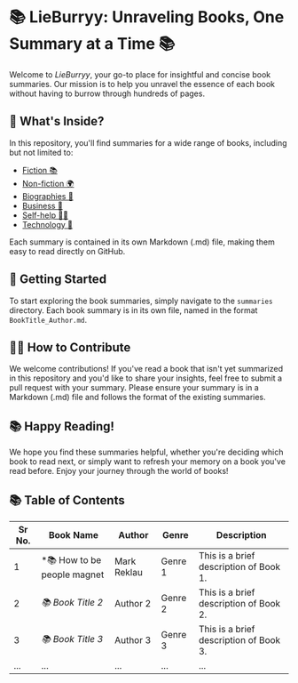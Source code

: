 # 📚 LieBurryy: Unraveling Books, One Summary at a Time 📚

Welcome to *LieBurryy*, your go-to place for insightful and concise book summaries. Our mission is to help you unravel the essence of each book without having to burrow through hundreds of pages.

## 📖 What's Inside?

In this repository, you'll find summaries for a wide range of books, including but not limited to:

- [Fiction 📚](fiction/)
- [Non-fiction 🌍](non_fiction/)
- [Biographies 👥](biographies/)
- [Business 💼](buisness/)
- [Self-help 🧘‍♀️](self-help/)
- [Technology 🧪](technology/)

Each summary is contained in its own Markdown (.md) file, making them easy to read directly on GitHub.

## 🚀 Getting Started

To start exploring the book summaries, simply navigate to the `summaries` directory. Each book summary is in its own file, named in the format `BookTitle_Author.md`.

## 🙋‍♀️ How to Contribute

We welcome contributions! If you've read a book that isn't yet summarized in this repository and you'd like to share your insights, feel free to submit a pull request with your summary. Please ensure your summary is in a Markdown (.md) file and follows the format of the existing summaries.

## 📚 Happy Reading!

We hope you find these summaries helpful, whether you're deciding which book to read next, or simply want to refresh your memory on a book you've read before. Enjoy your journey through the world of books!


## 📚 Table of Contents

| Sr No. | Book Name           | Author  | Genre | Description                               |
|--------|---------------------|---------|-------|-------------------------------------------|
| 1      | *📚 How to be people magnet   | Mark Reklau| Genre 1| This is a brief description of Book 1.     |
| 2      | *📚 Book Title 2*   | Author 2| Genre 2| This is a brief description of Book 2.     |
| 3      | *📚 Book Title 3*   | Author 3| Genre 3| This is a brief description of Book 3.     |
| ...    | ...                 | ...     | ...   | ...                                       |

